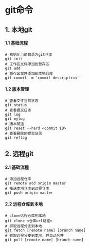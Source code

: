 # git命令

## 1. 本地git

#### 1.1 基础流程

```git
# 初始化当前目录为git仓库
git init
# 工作区文件添加到暂存区
git add
# 暂存区文件添加到本地仓库
git commit -m 'commit description'
```

#### 1.2 版本管理

```
# 查看文件当前状态
git status
# 查看提交日志
git log
git mylog
# 版本回退
git reset --hard <commit ID>
# 查看删除的提交记录
git reflog
```



## 2. 远程git

#### 2.1 基础流程

```
# 添加远程仓库
git remote add origin master
# 推送本地仓库到远程仓库
git push origin master
```

#### 2.2 远程仓库到本地

```
# clone远程仓库到本地
git clone <仓库url路径>
# 抓取远程分支到本地
git fetch [remote name] [branch name]
# 抓取远程分支到本地，并自动合并
git pull [remote name] [branch name]
```

